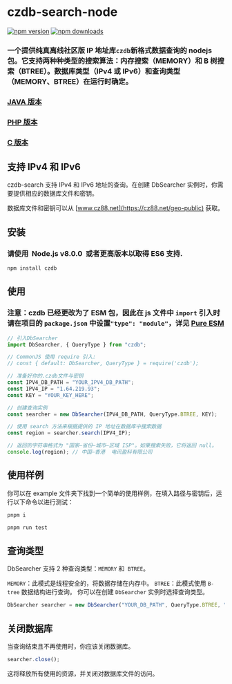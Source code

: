 # czdb-search-node

[![npm version][npm-version-src]][npm-version-href]
[![npm downloads][npm-downloads-src]][npm-downloads-href]

### 一个提供纯真离线社区版 IP 地址库`czdb`新格式数据查询的 nodejs 包。它支持两种种类型的搜索算法：内存搜索（MEMORY）和 B 树搜索（BTREE）。数据库类型（IPv4 或 IPv6）和查询类型（MEMORY、BTREE）在运行时确定。

### [JAVA 版本](https://github.com/tagphi/czdb-search-java)

### [PHP 版本](https://github.com/tagphi/czdb_searcher_php)

### [C 版本](https://github.com/tagphi/czdb-search-c)

## 支持 IPv4 和 IPv6

czdb-search 支持 IPv4 和 IPv6 地址的查询。在创建 DbSearcher 实例时，你需要提供相应的数据库文件和密钥。

数据库文件和密钥可以从 [www.cz88.net](https://cz88.net/geo-public) 获取。

## 安装

### 请使用  **Node.js v8.0.0**  或者更高版本以取得 ES6 支持.

```bash
npm install czdb
```

## 使用

### 注意：czdb 已经更改为了 ESM 包，因此在 js 文件中 `import` 引入时请在项目的 `package.json` 中设置`"type": "module"`，详见 [Pure ESM](https://gist.github.com/sindresorhus/a39789f98801d908bbc7ff3ecc99d99c)

```typescript
// 引入DbSearcher
import DbSearcher, { QueryType } from "czdb";

// CommonJS 使用 require 引入:
// const { default: DbSearcher, QueryType } = require('czdb');

// 准备好你的.czdb文件与密钥
const IPV4_DB_PATH = "YOUR_IPV4_DB_PATH";
const IPV4_IP = "1.64.219.93";
const KEY = "YOUR_KEY_HERE";

// 创建查询实例
const searcher = new DbSearcher(IPV4_DB_PATH, QueryType.BTREE, KEY);

// 使用 search 方法来根据提供的 IP 地址在数据库中搜索数据
const region = searcher.search(IPV4_IP);

// 返回的字符串格式为 "国家–省份–城市–区域 ISP"。如果搜索失败，它将返回 null。
console.log(region); // 中国–香港  电讯盈科有限公司
```

## 使用样例

你可以在 example 文件夹下找到一个简单的使用样例，在填入路径与密钥后，运行以下命令以进行测试：

```bash
pnpm i

pnpm run test
```

## 查询类型

DbSearcher 支持 2 种查询类型：`MEMORY` 和` BTREE`。

`MEMORY`：此模式是线程安全的，将数据存储在内存中。
`BTREE`：此模式使用 `B-tree` 数据结构进行查询。
你可以在创建 `DbSearcher` 实例时选择查询类型。

```typescript
DbSearcher searcher = new DbSearcher("YOUR_DB_PATH", QueryType.BTREE, "YOUR_KEY");
```

## 关闭数据库

当查询结束且不再使用时，你应该关闭数据库。

```typescript
searcher.close();
```

这将释放所有使用的资源，并关闭对数据库文件的访问。

[npm-version-src]: https://img.shields.io/npm/v/czdb?style=flat-square
[npm-version-href]: https://npmjs.com/package/czdb
[npm-downloads-src]: https://img.shields.io/npm/dm/czdb?style=flat-square
[npm-downloads-href]: https://npmjs.com/package/czdb
